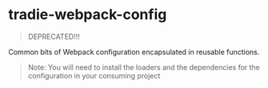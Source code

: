# tradie-webpack-config

> DEPRECATED!!!

Common bits of Webpack configuration encapsulated in reusable functions.

> Note: You will need to install the loaders and the dependencies for the configuration in your consuming project
